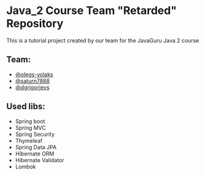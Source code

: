 # Java_2 Course Team "Retarded" Repository
This is a tutorial project created by our team for the JavaGuru Java 2 course
## Team:
* [@olegs-volaks](https://github.com/olegs-volaks) 
* [@saturn7888](https://github.com/saturn7888)
* [@dgrigorjevs](https://github.com/dgrigorjevs)

## Used libs:
* Spring boot
* Spring MVC
* Spring Security
* Thymeleaf
* Spring Data JPA
* Hibernate ORM
* Hibernate Validator
* Lombok
